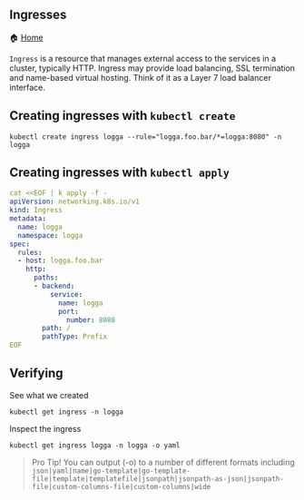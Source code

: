 Ingresses
---
🏠 [Home](/README.md)

`Ingress` is a resource that manages external access to the services in a cluster, typically HTTP. Ingress may provide load balancing, SSL termination and name-based virtual hosting. Think of it as a Layer 7 load balancer interface.

## Creating ingresses with `kubectl create`
```
kubectl create ingress logga --rule="logga.foo.bar/*=logga:8080" -n logga
```

## Creating ingresses with `kubectl apply`

```yaml
cat <<EOF | k apply -f -
apiVersion: networking.k8s.io/v1
kind: Ingress
metadata:
  name: logga
  namespace: logga
spec:
  rules:
  - host: logga.foo.bar
    http:
      paths:
      - backend:
          service:
            name: logga
            port:
              number: 8080
        path: /
        pathType: Prefix
EOF
```

## Verifying

See what we created
```
kubectl get ingress -n logga
```

Inspect the ingress
```
kubectl get ingress logga -n logga -o yaml
```
> Pro Tip! You can output (-o) to a number of different formats including `json|yaml|name|go-template|go-template-file|template|templatefile|jsonpath|jsonpath-as-json|jsonpath-file|custom-columns-file|custom-columns|wide` 